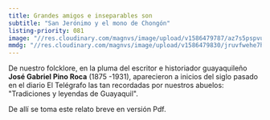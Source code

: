 ```yaml
---
title: Grandes amigos e inseparables son
subtitle: "San Jerónimo y el mono de Chongón"
listing-priority: 081
image: "//res.cloudinary.com/magnvs/image/upload/v1586479787/az7s5pspvufjgsb0ph8p.jpg"
mmdg: "//res.cloudinary.com/magnvs/image/upload/v1586479830/jruvfwehe7hr7ysudvpm.pdf"
---
```

De nuestro folcklore, en la pluma del escritor e historiador guayaquileño **José Gabriel Pino Roca** (1875 -1931), aparecieron a inicios del siglo pasado en el diario El Telégrafo las tan recordadas por nuestros abuelos: "Tradiciones y leyendas de Guayaquil". 

De allí se toma este relato breve en versión Pdf.
